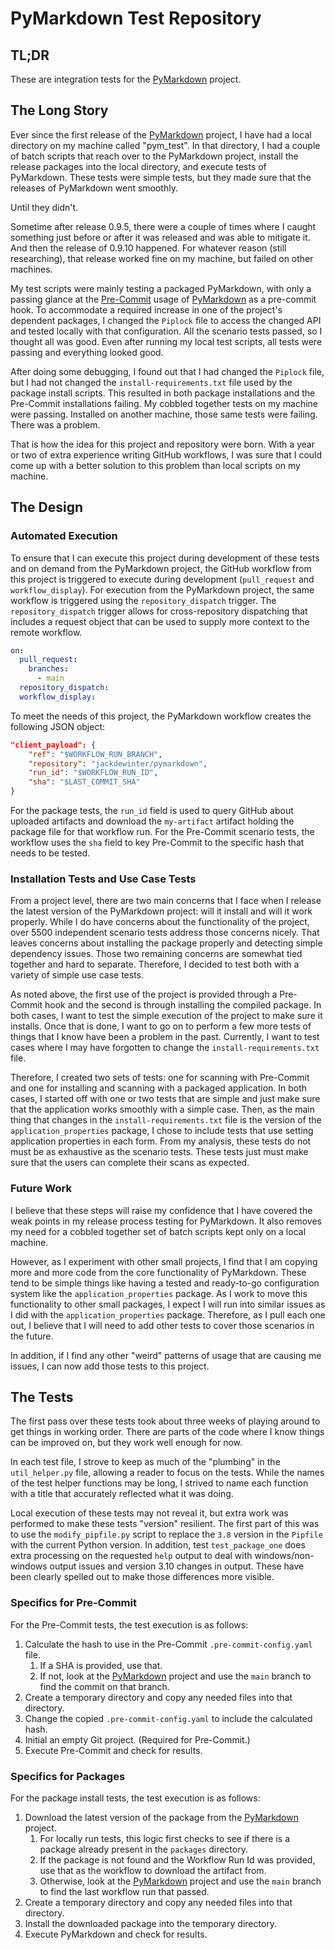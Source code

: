 # PyMarkdown Test Repository

## TL;DR

These are integration tests for the [PyMarkdown](https://github.com/jackdewinter/pymarkdown)
project.

## The Long Story

Ever since the first release of the [PyMarkdown](https://github.com/jackdewinter/pymarkdown)
project, I have had a local directory on my machine called "pym_test".  In that
directory, I had a couple of batch scripts that reach over to the PyMarkdown project,
install the release packages into the local directory, and execute tests of PyMarkdown.
These tests were simple tests, but they made sure that the releases of PyMarkdown
went smoothly.

Until they didn't.

Sometime after release 0.9.5, there were a couple of times where I caught something
just before or after it was released and was able to mitigate it.  And then
the release of 0.9.10 happened.  For whatever reason (still researching), that release
worked fine on my machine, but failed on other machines.

My test scripts were mainly testing a packaged PyMarkdown, with only a passing
glance at the [Pre-Commit](https://pre-commit.com/) usage of [PyMarkdown](https://github.com/jackdewinter/pymarkdown/blob/main/docs/pre-commit.md)
as a pre-commit hook. To accommodate a required increase
in one of the project's dependent packages, I changed the `Piplock` file to access
the changed API and tested locally with that configuration.  All the scenario
tests passed, so I thought all was good.  Even after running my local test scripts,
all tests were passing and everything looked good.

After doing some debugging, I found out that I had changed the `Piplock` file, but
I had not changed the `install-requirements.txt` file used by the package install
scripts.  This resulted in both package installations and the Pre-Commit installations
failing. My cobbled together tests on my machine were passing.  Installed on another
machine, those same tests were failing.  There was a problem.

That is how the idea for this project and repository were born.  With a year or
two of extra experience writing GitHub workflows, I was sure that I could come
up with a better solution to this problem than local scripts on my machine.

## The Design

### Automated Execution

To ensure that I can execute this project during development of these tests and
on demand from the PyMarkdown project, the GitHub workflow from this project is
triggered to execute during development (`pull_request` and `workflow_display`).
For execution from the PyMarkdown project, the same workflow is triggered using
the `repository_dispatch` trigger. The `repository_dispatch` trigger allows for
cross-repository dispatching that includes a request object that can be used to
supply more context to the remote workflow.

```yaml
on:
  pull_request:
    branches:
      - main
  repository_dispatch:
  workflow_display:
```

To meet the needs of this project, the PyMarkdown workflow creates the following
JSON object:

```json
"client_payload": {
    "ref": "$WORKFLOW_RUN_BRANCH",
    "repository": "jackdewinter/pymarkdown",
    "run_id": "$WORKFLOW_RUN_ID",
    "sha": "$LAST_COMMIT_SHA"
}
```

For the package tests, the `run_id` field is used to query GitHub about uploaded
artifacts and download the `my-artifact` artifact holding the package file for
that workflow run.  For the Pre-Commit scenario tests, the workflow uses the `sha`
field to key Pre-Commit to the specific hash that needs to be tested.

### Installation Tests and Use Case Tests

From a project level, there are two main concerns that I face when I release the latest
version of the PyMarkdown project: will it install and will it work properly. While
I do have concerns about the functionality of the project, over 5500 independent
scenario tests address those concerns nicely.  That leaves concerns about installing
the package properly and detecting simple dependency issues. Those two remaining
concerns are somewhat tied together and hard to separate.  Therefore, I decided
to test both with a variety of simple use case tests.

As noted above, the first use of the project is provided through a Pre-Commit hook
and the second is through installing the compiled package.  In both cases, I want
to test the simple execution of the project to make sure it installs.  Once that is done,
I want to go on to perform a few more tests of things that I know have been a
problem in the past.  Currently, I want to test cases where I may have forgotten
to change the `install-requirements.txt` file.

Therefore, I created two sets of tests: one for scanning with Pre-Commit and one
for installing and scanning with a packaged application.  In both cases, I started
off with one or two tests that are simple and just make sure that the application
works smoothly with a simple case. Then, as the main thing that changes in the
`install-requirements.txt` file is the version of the `application_properties`
package, I chose to include tests that use setting application properties
in each form.  From my analysis, these tests do not must be as exhaustive as
the scenario tests.  These tests just must make sure that the users can complete
their scans as expected.

### Future Work

I believe that these steps will raise my confidence that I have covered
the weak points in my release process testing for PyMarkdown.  It also removes my
need for a cobbled together set of batch scripts kept only on a local machine.

However, as I experiment with other small projects, I find that I am copying more
and more code from the core functionality of PyMarkdown.  These tend to be simple things like having
a tested and ready-to-go configuration system like the `application_properties`
package.  As I work to move this functionality to other small packages, I expect I
will run into similar issues as I did with the `application_properties` package.
Therefore, as I pull each one out, I believe that I will need to add other tests to cover
those scenarios in the future.

In addition, if I find any other "weird" patterns of usage that are causing me
issues, I can now add those tests to this project.

## The Tests

The first pass over these tests took about three weeks of playing around to get
things in working order.  There are parts of the code where I know things can
be improved on, but they work well enough for now.

In each test file, I strove to keep as much of the "plumbing" in the `util_helper.py`
file, allowing a reader to focus on the tests.  While the names of the test helper
functions may be long, I strived to name each function with a title that accurately
reflected what it was doing.

Local execution of these tests may not reveal it, but extra work was
performed to make these tests "version" resilient.  The first part of this was
to use the `modify_pipfile.py` script to replace the `3.8` version in the `Pipfile`
with the current Python version.  In addition, test `test_package_one` does extra
processing on the requested `help` output to deal with windows/non-windows output
issues and version 3.10 changes in output.  These have been clearly spelled out
to make those differences more visible.

### Specifics for Pre-Commit

For the Pre-Commit tests, the test execution is as follows:

1. Calculate the hash to use in the Pre-Commit `.pre-commit-config.yaml` file.
   1. If a SHA is provided, use that.
   1. If not, look at the [PyMarkdown](https://github.com/jackdewinter/pymarkdown)
      project and use the `main` branch to find the commit on that branch.
1. Create a temporary directory and copy any needed files into that directory.
1. Change the copied `.pre-commit-config.yaml` to include the calculated hash.
1. Initial an empty Git project. (Required for Pre-Commit.)
1. Execute Pre-Commit and check for results.

### Specifics for Packages

For the package install tests, the test execution is as follows:

1. Download the latest version of the package from the [PyMarkdown](https://github.com/jackdewinter/pymarkdown)
   project.
   1. For locally run tests, this logic first checks to see if there is a package
      already present in the `packages` directory.
   1. If the package is not found and the Workflow Run Id was provided, use that
      as the workflow to download the artifact from.
   1. Otherwise, look at the [PyMarkdown](https://github.com/jackdewinter/pymarkdown)
      project and use the `main` branch to find the last workflow run that passed.
1. Create a temporary directory and copy any needed files into that directory.
1. Install the downloaded package into the temporary directory.
1. Execute PyMarkdown and check for results.
